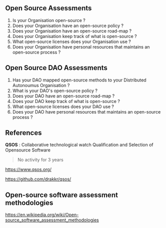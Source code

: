 ## Open Source Assessments

1. Is your Organisation open-source ?
2. Does your Organisation have an open-source policy ?
2. Does your Organisation have an open-source road-map ?
3. Does your Organisation keep track of what is open-source ?
4. What open-source licenses does your Organisation use ?
4. Does your Organisation have personal resources that maintains an open-source process ?

## Open Source DAO Assessments

1. Has your DAO mapped open-source methods to your Distributed Autonoumus Organisation ?
2. What is your DAO's open-source policy ?
2. Does your DAO have an open-source road-map ?
3. Does your DAO keep track of what is open-source ?
4. What open-source licenses does your DAO use ?
4. Does your DAO have personal resources that maintains an open-source process ?

## References

**QSOS** : Collaborative technological watch Qualification and Selection of Opensource Software
> No activity for 3 years

https://www.qsos.org/

https://github.com/drakkr/qsos/

## Open-source software assessment methodologies

https://en.wikipedia.org/wiki/Open-source_software_assessment_methodologies
